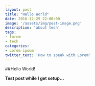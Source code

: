 ```yaml
---
layout: post
title: "Hello World"
date: 2016-12-29 22:00:00
image: '/assets/img/post-image.png'
description: 'about tech'
tags:
- lorem
- tech 
categories:
- Lorem ipsum
twitter_text: 'How to speak with Lorem'
---
```


##Hello World!

**Test post while I get setup...**
